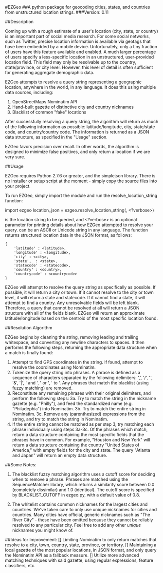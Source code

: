 #EZGeo
##A python package for geocoding cities, states, and countries from unstructured location strings.
###Version: 0.11

##Description

Coming up with a rough estimate of a user's location (city, state, or country) is an important part of social media research.  For some social networks, such as Twitter, precise location information is available via geotags that have been embedded by a mobile device.  Unfortunately, only a tiny fraction of users have this feature available and enabled.  A much larger percentage of users specify a less-specific location in an unstructured, user-provided location field.  This field may only be resolvable up to the country, state/province, or city level.  However, this level of detail is often sufficient for generating aggregate demographic data.

EZGeo attempts to resolve a query string representing a geographic location, anywhere in the world, in any language.  It does this using multiple data sources, including:
1. OpenStreetMaps Nominatim API
2. Hand-built gazette of distinctive city and country nicknames
3. Blacklist of common "fake" locations

After successfully resolving a query string, the algorithm will return as much of the following information as possible: latitude/longitude, city, state/state code, and country/country code.  The information is returned as a JSON data structure, as specified in the "Usage" section.

EZGeo favors precision over recall.  In other words, the algorithm is designed to minimize false positives, and only return a location if we are very sure.

##Usage

EZGeo requires Python 2.7.6 or greater, and the simplejson library.  There is no installer or setup script at the moment - simply copy the source files into your project.

To run EZGeo, simply import the module and run the resolve_location_string function:

import ezgeo
location_json = ezgeo.resolve_location_string(<location>, <?verbose>)

<location> is the location string to be queried, and <?verbose> is an optional parameter for printing details about how EZGeo attempted to resolve your query.  <location> can be an ASCII or Unicode string in any language.  The function returns structured location data in the JSON format, as follows:

    {
        'latitude' : <latitude>,
        'longitude' : <longitude>,
        'city' : <city>,
        'state',  : <state>,
        'statecode' : <statecode>,
        'country' : <country>,
        'countrycode' : <countrycode>
    }
    
EZGeo will attempt to resolve the query string as specifically as possible.  If possible, it will return a city or town.  If it cannot resolve to the city or town level, it will return a state and statecode.  If it cannot find a state, it will attempt to find a country.  Any unresolvable fields will be left blank.  Therefore, a query that cannot be resolved at all will return a JSON structure with all of the fields blank.  EZGeo will return an approximate latitude/longitude based on the centroid of the most specific location found.

##Resolution Algorithm

EZGeo begins by cleaning the string, removing leading and trailing whitespace, and converting any newline characters to spaces.  It then performs the following steps, returning the appropriate data structure when a match is finally found:

1. Attempt to find GPS coordinates in the string.  If found, attempt to resolve the coordinates using Nominatim.
2. Tokenize the query string into phrases.  A phrase is defined as a sequence of characters separated by the following delimiters: ',', '/', '\', '&', '|', ' and ', ' or ', ' to '.  Any phrases that match the blacklist (using fuzzy matching) are removed.
3. Reconstitute any remaining phrases with their original delimiters, and perform the following steps:
    3a. Try to match the string in the nickname gazette (e.g. "Philly"), and feed the standardized name (e.g. "Philadephia") into Nominatim.
    3b. Try to match the entire string in Nominatim.
    3c. Remove any (parenthesized) expressions from the string, and try to match the string in Nominatim.
4. If the entire string cannot be matched as per step 3, try matching each phrase individually using steps 3a-3c.  Of the phrases which match, return a data structure containing the most specific fields that the phrases have in common.  For example, "Houston and New York" will return a data structure containing the country "United States of America," with empty fields for the city and state.  The query "Atlanta and Japan" will return an empty data structure.

##Some Notes:
1. The blacklist fuzzy matching algorithm uses a cutoff score for deciding when to remove a phrase.  Phrases are matched using the SequenceMatcher library, which returns a similarity score between 0.0 (completely dissimilar) and 1.0 (identical).  The cutoff score is specified by BLACKLIST_CUTOFF in ezgeo.py, with a default value of 0.8.

2. The whitelist contains common nicknames for the largest cities and countries.  We've taken care to only use unique nicknames for cities and countries.  Many cities have official, generic nicknames such as "The River City" - these have been omitted because they cannot be reliably resolved to any particular city.  Feel free to add any other _unique_ nicknames you might know of.

##Ideas for Improvement:
[] Limiting Nominatim to only return matches that resolve to a city, town, country, state, province, or territory.
[] Maintaining a local gazette of the most popular locations, in JSON format, and only query the Nominatim API as a fallback measure.
[] Utilize more advanced matching techniques with said gazette, using regular expressions, feature classifiers, etc.
